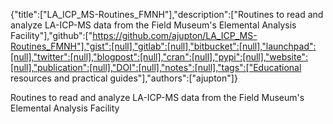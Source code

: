 {"title":["LA_ICP_MS-Routines_FMNH"],"description":["Routines to read and analyze LA-ICP-MS data from the Field Museum's Elemental Analysis Facility"],"github":["https://github.com/ajupton/LA_ICP_MS-Routines_FMNH"],"gist":[null],"gitlab":[null],"bitbucket":[null],"launchpad":[null],"twitter":[null],"blogpost":[null],"cran":[null],"pypi":[null],"website":[null],"publication":[null],"DOI":[null],"notes":[null],"tags":["Educational resources and practical guides"],"authors":["ajupton"]}

Routines to read and analyze LA-ICP-MS data from the Field Museum's Elemental Analysis Facility